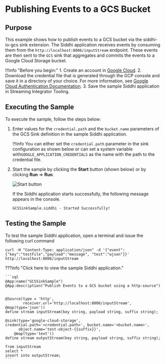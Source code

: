 # Publishing Events to a GCS Bucket

## Purpose

This example shows how to publish events to a GCS bucket via the siddhi-io-gcs sink extension. The Siddhi application receives events by consuming them from the `http://localhost:8006/inputStream` endpoint. These events are then sent to the `GCS` sink that aggregates and commits the events to a Google Cloud Storage bucket.

!!!info "Before you begin:"
    1. Create an account in [Google Cloud](https://cloud.google.com/).
    2. Download the credential file that is generated through the GCP console and save it in a directory of your choice. For more information, see [Google Cloud Authentication Documentation](https://cloud.google.com/docs/authentication/?hl=en_US&_ga=2.203156947.-316765357.1568779091).
    3. Save the sample Siddhi application in Streaming Integrator Tooling.


## Executing the Sample

To execute the sample, follow the steps below:

1. Enter values for the `credential.path` and the `bucket.name` parameters of the GCS Sink definition in the sample Siddhi application.

    !!!info
        You can either set the `credential.path` parameter in the sink configuration as shown below or can set a system variable with`GOOGLE_APPLICATION_CREDENTIALS` as the name with the path to the credential file.

2. Start the sample by clicking the **Start** button (shown below) or by clicking **Run** => **Run**.

    ![Start button](../../images/amazon-s3-sink-sample/start.png)

    If the Siddhi application starts successfully, the following message appears in the console.

    `GCSSinkSample.siddhi - Started Successfully!`

## Testing the Sample

To test the sample Siddhi application, open a terminal and issue the following curl command

`curl -H "Content-Type: application/json" -d '{"event":{"key":"testFile","payload":"message", "test":"wjson"}}' http://localhost:8006/inputStream`

???info "Click here to view the sample Siddhi application."

    ```sql
    @App:name("GCSSinkSample")
    @App:description("Publish Events to a GCS bucket using a http-source")


    @Source(type = 'http',
            receiver.url='http://localhost:8006/inputStream', @map(type='json'))
    define stream inputStream(key string, payload string, suffix string);

    @sink(type='google-cloud-storage', credential.path='<credential.path>', bucket.name='<bucket.name>',
          object.name='test-object-{{suffix}}',
        @map(type='text'))
    define stream outputStream(key string, payload string, suffix string);

    from inputStream
    select *
    insert into outputStream;
    ```